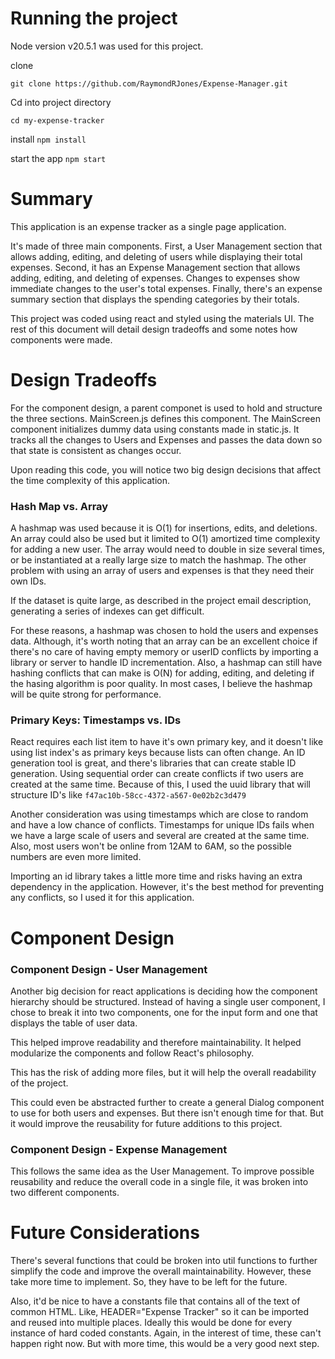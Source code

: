 # Running the project

Node version v20.5.1 was used for this project.

clone

`git clone https://github.com/RaymondRJones/Expense-Manager.git`

Cd into project directory

`cd my-expense-tracker`

install
`npm install`

start the app 
`npm start`

# Summary

This application is an expense tracker as a single page application.

It's made of three main components. First, a User Management section that allows adding, editing, and deleting of users while displaying their total expenses. Second, it has an Expense Management section that allows adding, editing, and deleting of expenses. Changes to expenses show immediate changes to the user's total expenses. Finally, there's an expense summary section that displays the spending categories by their totals. 

This project was coded using react and styled using the materials UI. The rest of this document will detail design tradeoffs and some notes how components were made.  

# Design Tradeoffs

For the component design, a parent componet is used to hold and structure the three sections. MainScreen.js defines this component. The MainScreen component initializes dummy data using constants made in static.js. It tracks all the changes to Users and Expenses and passes the data down so that state is consistent as changes occur. 

Upon reading this code, you will notice two big design decisions that affect the time complexity of this application.

### Hash Map vs. Array

A hashmap was used because it is O(1) for insertions, edits, and deletions. An array could also be used but it limited to O(1) amortized time complexity for adding a new user. The array would need to double in size several times, or be instantiated at a really large size to match the hashmap. The other problem with using an array of users and expenses is that they need their own IDs.

If the dataset is quite large, as described in the project email description, generating a series of indexes can get difficult. 

For these reasons, a hashmap was chosen to hold the users and expenses data. Although, it's worth noting that an array can be an excellent choice if there's no care of having empty memory or userID conflicts by importing a library or server to handle ID incrementation. Also, a hashmap can still have hashing conflicts that can make is O(N) for adding, editing, and deleting if the hasing algorithm is poor quality. In most cases, I believe the hashmap will be quite strong for performance. 

### Primary Keys: Timestamps vs. IDs

React requires each list item to have it's own primary key, and it doesn't like using list index's as primary keys because lists can often change. An ID generation tool is great, and there's libraries that can create stable ID generation. Using sequential order can create conflicts if two users are created at the same time. Because of this, I used the uuid library that will structure ID's like `f47ac10b-58cc-4372-a567-0e02b2c3d479`

Another consideration was using timestamps which are close to random and have a low chance of conflicts. Timestamps for unique IDs fails when we have a large scale of users and several are created at the same time. Also, most users won't be online from 12AM to 6AM, so the possible numbers are even more limited. 

Importing an id library takes a little more time and risks having an extra dependency in the application. However, it's the best method for preventing any conflicts, so I used it for this application.

# Component Design

### Component Design - User Management

Another big decision for react applications is deciding how the component hierarchy should be structured. Instead of having a single user component, I chose to break it into two components, one for the input form and one that displays the table of user data. 

This helped improve readability and therefore maintainability. It helped modularize the components and follow React's philosophy. 

This has the risk of adding more files, but it will help the overall readability of the project. 

This could even be abstracted further to create a general Dialog component to use for both users and expenses. But there isn't enough time for that. But it would improve the reusability for future additions to this project. 

### Component Design - Expense Management

This follows the same idea as the User Management. To improve possible reusability and reduce the overall code in a single file, it was broken into two different components.


# Future Considerations

There's several functions that could be broken into util functions to further simplify the code and improve the overall maintainability. However, these take more time to implement. So, they have to be left for the future.

Also, it'd be nice to have a constants file that contains all of the text of common HTML. Like, HEADER="Expense Tracker" so it can be imported and reused into multiple places. Ideally this would be done for every instance of hard coded constants. Again, in the interest of time, these can't happen right now. But with more time, this would be a very good next step.
